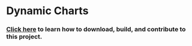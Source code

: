 Dynamic Charts
======


### [Click here](http://pspiro.github.com/Dynamic-Charts) to learn how to download, build, and contribute to this project.
